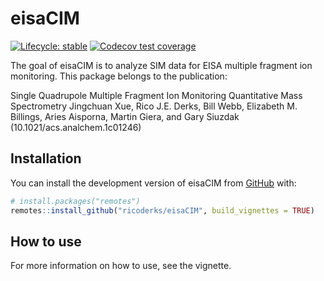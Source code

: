 
<!-- README.md is generated from README.Rmd. Please edit that file -->

# eisaCIM

<!-- badges: start -->

[![Lifecycle:
stable](https://img.shields.io/badge/lifecycle-stable-brightgreen.svg)](https://lifecycle.r-lib.org/articles/stages.html#stable)
[![Codecov test
coverage](https://codecov.io/gh/ricoderks/eisaCIM/branch/main/graph/badge.svg)](https://app.codecov.io/gh/ricoderks/eisaCIM?branch=main)
<!-- badges: end -->

The goal of eisaCIM is to analyze SIM data for EISA multiple fragment
ion monitoring. This package belongs to the publication:

Single Quadrupole Multiple Fragment Ion Monitoring Quantitative Mass
Spectrometry Jingchuan Xue, Rico J.E. Derks, Bill Webb, Elizabeth M.
Billings, Aries Aisporna, Martin Giera, and Gary Siuzdak
(10.1021/acs.analchem.1c01246)

## Installation

You can install the development version of eisaCIM from
[GitHub](https://github.com/) with:

``` r
# install.packages("remotes")
remotes::install_github("ricoderks/eisaCIM", build_vignettes = TRUE)
```

## How to use

For more information on how to use, see the vignette.
